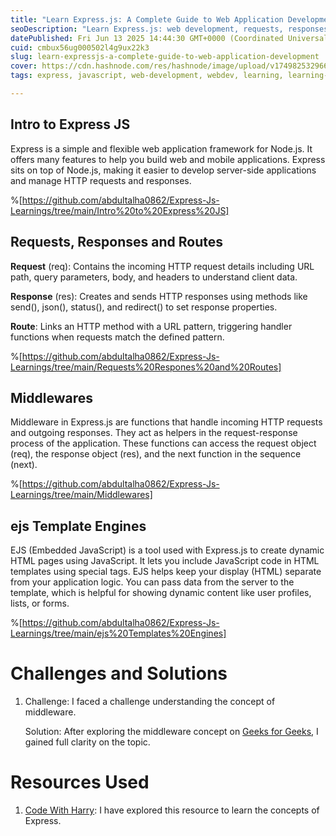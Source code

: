 ```yaml
---
title: "Learn Express.js: A Complete Guide to Web Application Development"
seoDescription: "Learn Express.js: web development, requests, responses, routes, middlewares, EJS templates in this comprehensive guide"
datePublished: Fri Jun 13 2025 14:44:30 GMT+0000 (Coordinated Universal Time)
cuid: cmbux56ug000502l4g9ux22k3
slug: learn-expressjs-a-complete-guide-to-web-application-development
cover: https://cdn.hashnode.com/res/hashnode/image/upload/v1749825329661/77362667-fb63-4f1f-8c22-e1fe86878295.png
tags: express, javascript, web-development, webdev, learning, learning-journey

---
```


## Intro to Express JS

Express is a simple and flexible web application framework for Node.js. It offers many features to help you build web and mobile applications. Express sits on top of Node.js, making it easier to develop server-side applications and manage HTTP requests and responses.

%[https://github.com/abdultalha0862/Express-Js-Learnings/tree/main/Intro%20to%20Express%20JS] 

## Requests, Responses and Routes

**Request** (req): Contains the incoming HTTP request details including URL path, query parameters, body, and headers to understand client data.

**Response** (res): Creates and sends HTTP responses using methods like send(), json(), status(), and redirect() to set response properties.

**Route**: Links an HTTP method with a URL pattern, triggering handler functions when requests match the defined pattern.

%[https://github.com/abdultalha0862/Express-Js-Learnings/tree/main/Requests%20Respones%20and%20Routes] 

## Middlewares

Middleware in Express.js are functions that handle incoming HTTP requests and outgoing responses. They act as helpers in the request-response process of the application. These functions can access the request object (req), the response object (res), and the next function in the sequence (next).

%[https://github.com/abdultalha0862/Express-Js-Learnings/tree/main/Middlewares] 

## ejs Template Engines

EJS (Embedded JavaScript) is a tool used with Express.js to create dynamic HTML pages using JavaScript. It lets you include JavaScript code in HTML templates using special tags. EJS helps keep your display (HTML) separate from your application logic. You can pass data from the server to the template, which is helpful for showing dynamic content like user profiles, lists, or forms.

%[https://github.com/abdultalha0862/Express-Js-Learnings/tree/main/ejs%20Templates%20Engines] 

# Challenges and Solutions

1. Challenge: I faced a challenge understanding the concept of middleware.
    
    Solution: After exploring the middleware concept on [Geeks for Geeks](https://www.geeksforgeeks.org/node-js/express-js/), I gained full clarity on the topic.
    

# Resources Used

1. [Code With Harry](https://www.youtube.com/playlist?list=PLu0W_9lII9agq5TrH9XLIKQvv0iaF2X3w): I have explored this resource to learn the concepts of Express.